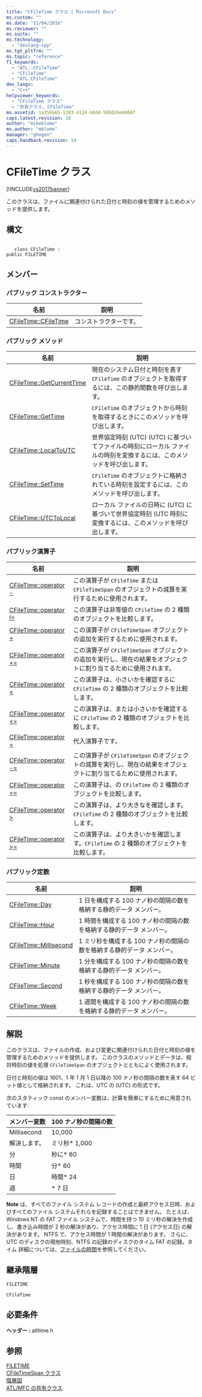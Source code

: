 ```yaml
---
title: "CFileTime クラス | Microsoft Docs"
ms.custom: ""
ms.date: "11/04/2016"
ms.reviewer: ""
ms.suite: ""
ms.technology: 
  - "devlang-cpp"
ms.tgt_pltfrm: ""
ms.topic: "reference"
f1_keywords: 
  - "ATL::CFileTime"
  - "CFileTime"
  - "ATL.CFileTime"
dev_langs: 
  - "C++"
helpviewer_keywords: 
  - "CFileTime クラス"
  - "共有クラス, CFileTime"
ms.assetid: 1a358a65-1383-4124-b0d4-59b026e6860f
caps.latest.revision: 18
author: "mikeblome"
ms.author: "mblome"
manager: "ghogen"
caps.handback.revision: 19
---
```

# CFileTime クラス
[!INCLUDE[vs2017banner](../../assembler/inline/includes/vs2017banner.md)]

このクラスは、ファイルに関連付けられた日付と時刻の値を管理するためのメソッドを提供します。  
  
## 構文  
  
```  
  
   class CFileTime :   
public FILETIME  
```  
  
## メンバー  
  
### パブリック コンストラクター  
  
|名前|説明|  
|--------|--------|  
|[CFileTime::CFileTime](../Topic/CFileTime::CFileTime.md)|コンストラクターです。|  
  
### パブリック メソッド  
  
|名前|説明|  
|--------|--------|  
|[CFileTime::GetCurrentTime](../Topic/CFileTime::GetCurrentTime.md)|現在のシステム日付と時刻を表す `CFileTime` のオブジェクトを取得するには、この静的関数を呼び出します。|  
|[CFileTime::GetTime](../Topic/CFileTime::GetTime.md)|`CFileTime` のオブジェクトから時刻を取得するときにこのメソッドを呼び出します。|  
|[CFileTime::LocalToUTC](../Topic/CFileTime::LocalToUTC.md)|世界協定時刻 \(UTC\) \(UTC\) に基づいてファイルの時刻にローカル ファイルの時刻を変換するには、このメソッドを呼び出します。|  
|[CFileTime::SetTime](../Topic/CFileTime::SetTime.md)|`CFileTime` のオブジェクトに格納されている時刻を設定するには、このメソッドを呼び出します。|  
|[CFileTime::UTCToLocal](../Topic/CFileTime::UTCToLocal.md)|ローカル ファイルの日時に \(UTC\) に基づいて世界協定時刻 \(UTC 時刻に変換するには、このメソッドを呼び出します。|  
  
### パブリック演算子  
  
|名前|説明|  
|--------|--------|  
|[CFileTime::operator \-](../Topic/CFileTime::operator%20-.md)|この演算子が `CFileTime` または `CFileTimeSpan` のオブジェクトの減算を実行するために使用されます。|  
|[CFileTime::operator \!\=](../Topic/CFileTime::operator%20!=.md)|この演算子は非等値の `CFileTime` の 2 種類のオブジェクトを比較します。|  
|[CFileTime::operator \+](../Topic/CFileTime::operator%20+.md)|この演算子が `CFileTimeSpan` オブジェクトの追加を実行するために使用されます。|  
|[CFileTime::operator \+\=](../Topic/CFileTime::operator%20+=.md)|この演算子が `CFileTimeSpan` オブジェクトの追加を実行し、現在の結果をオブジェクトに割り当てるために使用されます。|  
|[CFileTime::operator \<](../Topic/CFileTime::operator%20%3C.md)|この演算子は、小さいかを確認するに `CFileTime` の 2 種類のオブジェクトを比較します。|  
|[CFileTime::operator \<\=](../Topic/CFileTime::operator%20%3C=.md)|この演算子は、または小さいかを確認するに `CFileTime` の 2 種類のオブジェクトを比較します。|  
|[CFileTime::operator \=](../Topic/CFileTime::operator%20=.md)|代入演算子です。|  
|[CFileTime::operator \-\=](../Topic/CFileTime::operator%20-=.md)|この演算子が `CFileTimeSpan` のオブジェクトの減算を実行し、現在の結果をオブジェクトに割り当てるために使用されます。|  
|[CFileTime::operator \=\=](../Topic/CFileTime::operator%20==.md)|この演算子は、の `CFileTime` の 2 種類のオブジェクトを比較します。|  
|[CFileTime::operator \>](../Topic/CFileTime::operator%20%3E.md)|この演算子は、より大きなを確認します。`CFileTime` の 2 種類のオブジェクトを比較します。|  
|[CFileTime::operator \>\=](../Topic/CFileTime::operator%20%3E=.md)|この演算子は、より大きいかを確認します。`CFileTime` の 2 種類のオブジェクトを比較します。|  
  
### パブリック定数  
  
|名前|説明|  
|--------|--------|  
|[CFileTime::Day](../Topic/CFileTime::Day.md)|1 日を構成する 100 ナノ秒の間隔の数を格納する静的データ メンバー。|  
|[CFileTime::Hour](../Topic/CFileTime::Hour.md)|1 時間を構成する 100 ナノ秒の間隔の数を格納する静的データ メンバー。|  
|[CFileTime::Millisecond](../Topic/CFileTime::Millisecond.md)|1 ミリ秒を構成する 100 ナノ秒の間隔の数を格納する静的データ メンバー。|  
|[CFileTime::Minute](../Topic/CFileTime::Minute.md)|1 分を構成する 100 ナノ秒の間隔の数を格納する静的データ メンバー。|  
|[CFileTime::Second](../Topic/CFileTime::Second.md)|1 秒を構成する 100 ナノ秒の間隔の数を格納する静的データ メンバー。|  
|[CFileTime::Week](../Topic/CFileTime::Week.md)|1 週間を構成する 100 ナノ秒の間隔の数を格納する静的データ メンバー。|  
  
## 解説  
 このクラスは、ファイルの作成、および変更に関連付けられた日付と時刻の値を管理するためのメソッドを提供します。  このクラスのメソッドとデータは、相対時刻の値を処理 `CFileTimeSpan` のオブジェクトとともによく使用されます。  
  
 日付と時刻の値は 1601、1 年 1 月 1 日以降の 100 ナノ秒の間隔の数を表す 64 ビット値として格納されます。  これは、UTC の \(UTC\) の形式です。  
  
 次のスタティック const のメンバー変数は、計算を簡単にするために用意されています:  
  
|メンバー変数|100 ナノ秒の間隔の数|  
|------------|------------------|  
|Millisecond|10,000|  
|解決します。|ミリ秒\* 1,000|  
|分|秒に\* 60|  
|時間|分\* 60|  
|日|時間\* 24|  
|週|\* 7 日|  
  
 **Note** は、すべてのファイル システム レコードの作成と最終アクセス日時、およびすべてのファイル システムそれらを記録することはできません。  たとえば、Windows NT の FAT ファイル システムで、時間を持つ 10 ミリ秒の解決を作成し、書き込み時間が 2 秒の解決があり、アクセス時間に 1 日 \(アクセス日\) の解決があります。  NTFS で、アクセス時間が 1 時間の解決があります。  さらに、UTC のディスクの現地時刻、NTFS の記録のディスクのタイム FAT の記録。タイム  詳細については、[ファイルの時間](http://msdn.microsoft.com/library/windows/desktop/ms724290)を参照してください。  
  
## 継承階層  
 `FILETIME`  
  
 `CFileTime`  
  
## 必要条件  
 **ヘッダー :** atltime.h  
  
## 参照  
 [FILETIME](http://msdn.microsoft.com/library/windows/desktop/ms724284)   
 [CFileTimeSpan クラス](../../atl-mfc-shared/reference/cfiletimespan-class.md)   
 [階層図](../../mfc/hierarchy-chart.md)   
 [ATL\/MFC の共有クラス](../../atl-mfc-shared/atl-mfc-shared-classes.md)